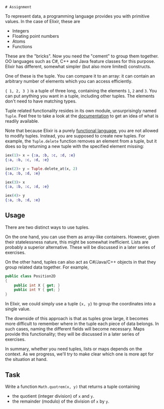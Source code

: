     # Assignment

To represent data, a programming language provides you with primitive values. In the case of Elixir, these are

* Integers
* Floating point numbers
* Atoms
* Functions

These are the "bricks". Now you need the "cement" to group them together.
OO languages such as C#, C++ and Java feature classes for this purpose.
Elixir has different, somewhat simpler (but also more limited) constructs.

One of these is the tuple. You can compare it to an array:
it can contain an arbitrary number of elements
which you can access efficiently.

`{ 1, 2, 3 }` is a tuple of three long, containing the elements `1`, `2` and `3`.
You can put anything you want in a tuple, including other tuples.
The elements don't need to have matching types.

Tuple related functionality resides in its own module, unsurprisingly
named `Tuple`. Feel free to take a look at the [documentation](https://hexdocs.pm/elixir/Tuple.html) to get
an idea of what is readily available.

Note that because Elixir is a purely [functional
language](../../../reading-materials/functional-programming.md), you are not allowed to modify tuples.
Instead, you are supposed to create new tuples.
For example, the `Tuple.delete` function removes an element from a tuple,
but it does so by returning a new tuple with the specified element missing:

```elixir
iex(1)> x = {:a, :b, :c, :d, :e}
{:a, :b, :c, :d, :e}

iex(2)> y = Tuple.delete_at(x, 2)
{:a, :b, :d, :e}

iex(3)> x
{:a, :b, :c, :d, :e}

iex(4)> y
{:a, :b, :d, :e}
```

## Usage

There are two distinct ways to use tuples.

On the one hand, you can use them as array-like containers.
However, given their statelessness nature, this might be
somewhat inefficient. Lists are probably a superior alternative.
These will be discussed in a later series of exercises.

On the other hand, tuples can also act as C#/Java/C++ objects
in that they group related data together. For example,

```C#
public class Position2D
{
    public int X { get; }
    public int Y { get; }
}
```

In Elixir, we could simply use a tuple `{x, y}` to group
the coordinates into a single value.

The downside of this approach is that as tuples grow large,
it becomes more difficult to remember where in the tuple each
piece of data belongs. In such cases, naming the different
fields will become necessary. Maps provide this functionality;
they will be discussed in a later series of exercises.

In summary, whether you need tuples, lists or maps depends
on the context. As we progress, we'll try to make clear
which one is more apt for the situation at hand.

## Task

Write a function `Math.quotrem(x, y)` that returns a tuple containing

* the quotient (integer division) of `x` and `y`.
* the remainder (modulo) of the division of `x` by `y`.
